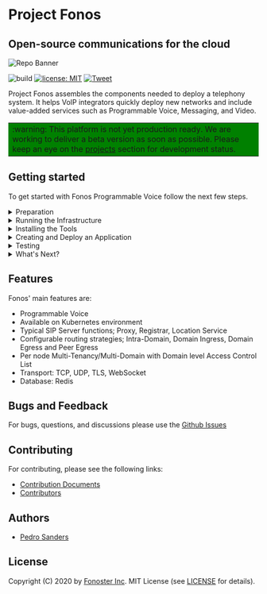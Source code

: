 # Project Fonos
## Open-source communications for the cloud

![Repo Banner](https://raw.githubusercontent.com/fonoster/fonos/master/repo_banner.jpg)

![build](https://github.com/fonoster/fonos/workflows/unit%20tests/badge.svg) <a href="https://opensource.org/licenses/MIT"><img src="https://img.shields.io/badge/license-MIT-blue.svg" alt="license: MIT"></a> [![Tweet](https://img.shields.io/twitter/url/http/shields.io.svg?style=social)](https://twitter.com/intent/tweet?text=Programmable%20Voice%20&url=https://github.com/fonoster/fonos&via=fonoster&hashtags=voip,sip,webrtc,telephony)

Project Fonos assembles the components needed to deploy a telephony system. It helps VoIP integrators quickly deploy new networks and include value-added services such as Programmable Voice, Messaging, and Video.

<table border="0" width="100%" cellpadding="0" cellspacing="0" bgcolor=green>
<tr border="0">
<td border="0">
:warning: This platform is not yet production ready. We are working to deliver a beta version as soon as possible. Please keep an eye on the <a href="https://github.com/orgs/fonoster/projects">projects</a> section for development status.
</td>
</tr>
</table>

## Getting started

To get started with Fonos Programmable Voice follow the next few steps.

<details><summary>Preparation</summary>

<br />
The first step with Fonos Programmable Voice is to install all the requirements.
Refer to websites of the various products in the list bellow for detail on installation and configuration.
<br /><br />

Requirements:

- K8S Cluster
- Node and NPM
- A softphone (with support for tcp)

</details>

<details><summary>Running the Infrastructure</summary>

<br />
To run Fonos in your cluster, please follow the <a href="https://github.com/fonoster/fonos/tree/master/.helm">deployment instructions</a>
<br /><br />

> Work is on the way to enable Fonos for Docker Swarm
</details>

<details><summary>Installing the Tools</summary>
 
<br />
The next step is to install the Command-Line Tool. To install the tool run the following command:
<br /><br />

```
npm install @fonos/ctl -g
```

For details on this tool please go to [ctl @ npmjs](https://www.npmjs.com/package/@fonos/ctl).
</details>

<details><summary>Creating and Deploy an Application</summary>

<br />
If everything is went to plan, it is now time to generate and deploy
your first Voice Application.
<br /><br />

```bash
mkdir voice-app
cd voice-app
fonos apps:init
fonos apps:deploy
```

For more examples go the [examples folder](/examples) in this repository.

</details>

<details><summary>Testing</summary>
<br />
To interact with your application, point your softphone to Asterisk sub-system. The testing information
is as follows:
 
<br />

<br />
USENAME = 1001
<br />
PASSWORD = 1234
<br />
TEST EXTENSION = 1002

</details>

<details><summary>What's Next?</summary>
<br />
Congratulations if you made it this far. The next step with Fonos is to get familiar with the <a href="https://www.npmjs.com/package/@fonos/ctl">Command-Line Tool</a> and the <a href="https://github.com/fonoster/fonos/wiki/AppManager">SDK</a>.
  
</details>

## Features

Fonos' main features are:

- Programmable Voice
- Available on Kubernetes environment
- Typical SIP Server functions; Proxy, Registrar, Location Service
- Configurable routing strategies; Intra-Domain, Domain Ingress, Domain Egress and Peer Egress
- Per node Multi-Tenancy/Multi-Domain with Domain level Access Control List
- Transport: TCP, UDP, TLS, WebSocket
- Database: Redis

## Bugs and Feedback

For bugs, questions, and discussions please use the [Github Issues](https://github.com/fonoster/fonos/issues)

## Contributing

For contributing, please see the following links:

 - [Contribution Documents](https://github.com/fonoster/fonos/blob/master/CONTRIBUTING.md)
 - [Contributors](https://github.com/fonoster/fonos/contributors)

## Authors
 - [Pedro Sanders](https://github.com/psanders)

## License
Copyright (C) 2020 by [Fonoster Inc](https://fonoster.com). MIT License (see [LICENSE](https://github.com/fonoster/fonos/blob/master/LICENSE) for details).
